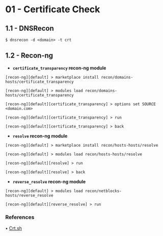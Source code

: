 # 01 - Certificate Check

## 1.1 - DNSRecon

`$ dnsrecon -d <domain> -t crt`

## 1.2 - Recon-ng

* **`certificate_transparency` recon-ng module**

```
[recon-ng][default] > marketplace install recon/domains-hosts/certificate_transparency

[recon-ng][default] > modules load recon/domains-hosts/certificate_transparency

[recon-ng][default][certificate_transparency] > options set SOURCE <domain.com>

[recon-ng][default][certificate_transparency] > run

[recon-ng][default][certificate_transparency] > back
```

* **`resolve` recon-ng module**

```
[recon-ng][default] > marketplace install recon/hosts-hosts/resolve

[recon-ng][default] > modules load recon/hosts-hosts/resolve

[recon-ng][default][resolve] > run

[recon-ng][default][resolve] > back
```

* **`reverse_resolve` recon-ng module**

```
[recon-ng][default] > modules load recon/netblocks-hosts/reverse_resolve

[recon-ng][default][reverse_resolve] > run
```

### References

• [Crt.sh](https://crt.sh)